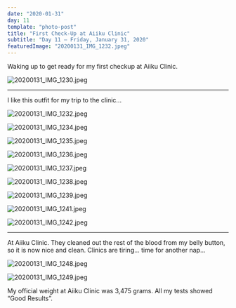 ```yaml
---
date: "2020-01-31"
day: 11
template: "photo-post"
title: "First Check-Up at Aiiku Clinic"
subtitle: "Day 11 – Friday, January 31, 2020"
featuredImage: "20200131_IMG_1232.jpeg"
---
```


Waking up to get ready for my first checkup at Aiiku Clinic.

![20200131_IMG_1230.jpeg](20200131_IMG_1230.jpeg)

<hr />

I like this outfit for my trip to the clinic...

![20200131_IMG_1232.jpeg](20200131_IMG_1232.jpeg)

![20200131_IMG_1234.jpeg](20200131_IMG_1234.jpeg)

![20200131_IMG_1235.jpeg](20200131_IMG_1235.jpeg)

![20200131_IMG_1236.jpeg](20200131_IMG_1236.jpeg)

![20200131_IMG_1237.jpeg](20200131_IMG_1237.jpeg)

![20200131_IMG_1238.jpeg](20200131_IMG_1238.jpeg)

![20200131_IMG_1239.jpeg](20200131_IMG_1239.jpeg)

![20200131_IMG_1241.jpeg](20200131_IMG_1241.jpeg)

![20200131_IMG_1242.jpeg](20200131_IMG_1242.jpeg)

<hr />

At Aiiku Clinic. They cleaned out the rest of the blood from my belly button, so it is now nice and clean. Clinics are tiring... time for another nap...

![20200131_IMG_1248.jpeg](20200131_IMG_1248.jpeg)

![20200131_IMG_1249.jpeg](20200131_IMG_1249.jpeg)

My official weight at Aiiku Clinic was 3,475 grams. All my tests showed “Good Results”.
